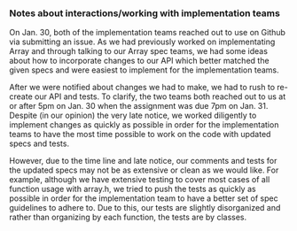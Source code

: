 <h3> Notes about interactions/working with implementation teams</h3>

<p> 
On Jan. 30, both of the implementation teams reached out to use on Github via submitting an issue. As we had previously worked on implementating Array and through talking to our Array spec teams, we had some ideas about how to incorporate changes to our API which better matched the given specs and were easiest to implement for the implementation teams. 

After we were notified about changes we had to make, we had to rush to re-create our API and tests. To clarify, the two teams both reached out to us at or after 5pm on Jan. 30 when the assignment was due 7pm on Jan. 31. Despite (in our opinion) the very late notice, we worked diligently to implement changes as quickly as possible in order for the implementation teams to have the most time possible to work on the code with updated specs and tests. 

However, due to the time line and late notice, our comments and tests for the updated specs may not be as extensive or clean as we would like. For example, although we have extensive testing to cover most cases of all function usage with array.h, we tried to push the tests as quickly as possible in order for the implementation team to have a better set of spec guidelines to adhere to. Due to this, our tests are slightly disorganized and rather than organizing by each function, the tests are by classes. 
</p>
